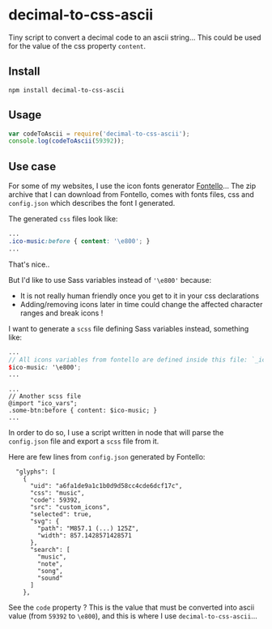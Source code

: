 # decimal-to-css-ascii

Tiny script to convert a decimal code to an ascii string... 
This could be used for the value of the css property `content`.

## Install

`npm install decimal-to-css-ascii`

## Usage

```javascript
var codeToAscii = require('decimal-to-css-ascii');
console.log(codeToAscii(59392));
```

## Use case

For some of my websites, I use the icon fonts generator [Fontello](http://fontello.com/)...
The zip archive that I can download from Fontello, comes with fonts files, css and `config.json` which describes the font I generated.

The generated `css` files look like:

```css
...
.ico-music:before { content: '\e800'; }
...
```

That's nice.. 

But I'd like to use Sass variables instead of `'\e800'` because:

  - It is not really human friendly once you get to it in your css declarations
  - Adding/removing icons later in time could change the affected character ranges and break icons !

I want to generate a `scss` file defining Sass variables instead, something like:

```scss
...
// All icons variables from fontello are defined inside this file: `_ico-vars.scss`
$ico-music: '\e800';
...
```

```
...
// Another scss file
@import "ico_vars";
.some-btn:before { content: $ico-music; }
...
```

In order to do so, I use a script written in node that will parse the `config.json` file and export a `scss` file from it.

Here are few lines from `config.json` generated by Fontello:

```
  "glyphs": [
    {
      "uid": "a6fa1de9a1c1b0d9d58cc4cde6dcf17c",
      "css": "music",
      "code": 59392,
      "src": "custom_icons",
      "selected": true,
      "svg": {
        "path": "M857.1 (...) 125Z",
        "width": 857.1428571428571
      },
      "search": [
        "music",
        "note",
        "song",
        "sound"
      ]
    },
```

See the `code` property ? This is the value that must be converted into ascii value (from `59392` to `\e800`), and this is where I use `decimal-to-css-ascii`...
